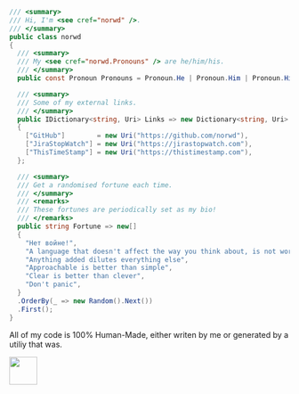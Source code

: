 <!-- markdownlint-disable -->

<!-- WARNING! ANY CHANGES MADE HERE WILL BE LOST -->

```csharp
/// <summary>
/// Hi, I'm <see cref="norwd" />.
/// </summary>
public class norwd
{
  /// <summary>
  /// My <see cref="norwd.Pronouns" /> are he/him/his.
  /// </summary>
  public const Pronoun Pronouns = Pronoun.He | Pronoun.Him | Pronoun.His;

  /// <summary>
  /// Some of my external links.
  /// </summary>
  public IDictionary<string, Uri> Links => new Dictionary<string, Uri>
  {
    ["GitHub"]        = new Uri("https://github.com/norwd"),
    ["JiraStopWatch"] = new Uri("https://jirastopwatch.com"),
    ["ThisTimeStamp"] = new Uri("https://thistimestamp.com"),
  };

  /// <summary>
  /// Get a randomised fortune each time.
  /// </summary>
  /// <remarks>
  /// These fortunes are periodically set as my bio!
  /// </remarks>
  public string Fortune => new[]
  {
    "Нет войне!",
    "A language that doesn't affect the way you think about, is not worth knowing",
    "Anything added dilutes everything else",
    "Approachable is better than simple",
    "Clear is better than clever",
    "Don't panic",
  }
  .OrderBy(_ => new Random().Next())
  .First();
}
```

All of my code is 100% Human-Made, either writen by me or generated by a utiliy that was.

<img src="/../../../../norwd/human/blob/main/docs/automatic-logo.svg" height="50" />

